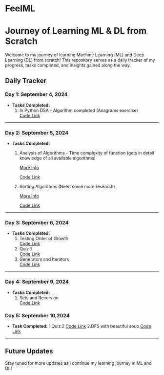 # FeelML
# Journey of Learning ML & DL from Scratch

Welcome to my journey of learning Machine Learning (ML) and Deep Learning (DL) from scratch! This repository serves as a daily tracker of my progress, tasks completed, and insights gained along the way.

## Daily Tracker

### Day 1: September 4, 2024
- **Tasks Completed:**
  1. In Python DSA - Algorithm completed (Anagrams exercise)  
     [Code Link](https://github.com/dishit2141/FeelML/blob/main/code/Day-1-ML-Algorithm.ipynb)

---

### Day 2: September 5, 2024

- **Tasks Completed:**
  1. Analysis of Algorithms - Time complexity of function (gets in detail knowledge of all available algorithms)
     
     [More Info](https://en.wikipedia.org/wiki/Analysis_of_algorithms)
     
     [Code Link](https://github.com/dishit2141/FeelML/blob/main/code/Day-2-ML-Analysis-of-Algorithm.ipynb)
  3. Sorting Algorithms (Need some more research)
     
     [More Info](http://en.wikipedia.org/wiki/Sorting_algorithm)
     
     [Code Link](https://github.com/dishit2141/FeelML/blob/main/code/Day-2-ML-Analysis-of-Algorithm.ipynb)

---

### Day 3: September 6, 2024
- **Tasks Completed:**
  1. Testing Order of Growth  
     [Code Link](https://github.com/dishit2141/FeelML/blob/main/code/Day-3-ML.ipynb)
  2. Quiz 1  
     [Code Link](https://github.com/dishit2141/FeelML/blob/main/code/quiz01.ipynb)
  3. Generators and Iterators  
     [Code Link](https://github.com/dishit2141/FeelML/blob/main/code/Day-3-ML.ipynb)

---

### Day 4: September 9, 2024
- **Tasks Completed:**
  1. Sets and Recursion  
     [Code Link](https://github.com/dishit2141/FeelML/blob/main/code/Day-4-ML.ipynb)
     
### Day 5: September 10,2024
- **Task Completed:**
  1.Quiz 2
    [Code Link]()
  2.DFS with beautiful soup
    [Code Link]()


---

## Future Updates
Stay tuned for more updates as I continue my learning journey in ML and DL!

